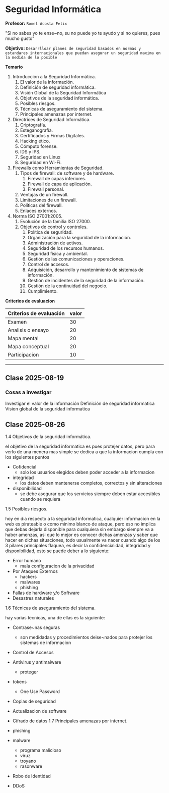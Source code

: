 # Seguridad Informática

**Profesor:** `Romel Acosta Felix`

"Si no sabes yo te ense~no,  su no puede yo te ayudo y si no quieres, pues mucho gusto"

**Objetivo:** `Desarrlloar planes de seguridad basados en normas y estandares internacionales que puedan asegurar un seguridad maxima en la medida de lo posible`

**Temario**
1. Introducción a la Seguridad Informática. 
	1. El valor de la información. 
	2. Definición de seguridad informática. 
	3. Visión Global de la Seguridad Informática 
	4. Objetivos de la seguridad informática. 
	5. Posibles riesgos. 
	6. Técnicas de aseguramiento del sistema. 
	7. Principales amenazas por internet. 
2. Directrices de Seguridad Informática. 
	1. Criptografía. 
	2. Esteganografía. 
	3. Certificados y Firmas Digitales. 
	4. Hacking ético. 
	5. Cómputo forense.
	6. IDS y IPS. 
	7. Seguridad en Linux 
	8. Seguridad en Wi-Fi. 
3. Firewalls como Herramientas de Seguridad. 
	1. Tipos de firewall: de software y de hardware. 
		1. Firewall de capas inferiores. 
		2. Firewall de capa de aplicación. 
		3. Firewall personal. 
	2. Ventajas de un firewall. 
	3. Limitaciones de un firewall. 
	4. Políticas del firewall. 
	5. Enlaces externos. 
4. Norma ISO 27001:2005. 
	1. Evolución de la familia ISO 27000. 
	2. Objetivos de control y controles. 
		1. Política de seguridad. 
		2. Organización para la seguridad de la información. 
		3. Administración de activos. 
		4. Seguridad de los recursos humanos. 
		5. Seguridad física y ambiental. 
		6. Gestión de las comunicaciones y operaciones. 
		7. Control de accesos. 
		8. Adquisición, desarrollo y mantenimiento de sistemas de información. 
		9. Gestión de incidentes de la seguridad de la información. 
		10. Gestión de la continuidad del negocio. 
		11. Cumplimiento.

**Criterios de evaluacion**

| **Criterios de evaluación**          | valor |
|--------------------------------------|-------|
| Examen                               | 30    |
| Analisis o ensayo                    | 20    |
| Mapa mental                          | 20    |
| Mapa conceptual                      | 20    |
| Participacion                        | 10    |



---

## Clase 2025-08-19

### Cosas a investigar

Investigar el valor de la información
Definición de seguridad informatica
Vision global de la seguridad informatica

## Clase  2025-08-26

1.4 Objetivos de la seguridad informática. 

el objetivo de la seguridad informatica es pues protejer datos, pero para verlo de una menera mas simple se dedica a que la informacion cumpla con los siguientes puntos

- Cofidencial
	- solo los usuarios elegidos deben poder acceder a la informacion
- integridad
	- los datos deben mantenerse completos, correctos y sin alteraciones
- disponibilidad
	- se debe asegurar que los servicios siempre deben estar accesibles cuando se requiera

1.5 Posibles riesgos. 

hoy en dia respecto a la seguridad informatica, cualquier informacion en la web es pirateable o como minimo blanco de ataque, pero eso no implica que debas dejarla disponible para cualquiera sin embargo siempre va a haber amenzas, asi que lo mejor es conocer dichas amenzas y saber que hacer en dichas situaciones, todo usualmente va nacer cuando algo de los 3 pilares principales flaquea, es decir la confidencialidad, integridad y disponibilidad, esto se puede deber a lo siguiente:

- Error humano
	- mala configuracion de la privacidad
- Por Ataques Externos
	- hackers
	- malwares
	- phishing
-  Fallas de hardware y/o Software
- Desastres naturales

1.6 Técnicas de aseguramiento del sistema. 

hay varias tecnicas, una de ellas es la siguiente:
- Contrase~nas seguras
	- son medidadas y procedimientos deise~nados para protejer los sistemas de informacion
- Control de Accesos
- Antivirus y antimalware
	- proteger
- tokens
	- One Use Password
- Copias de seguridad
- Actualizacion de software
- Cifrado de datos
 1.7 Principales amenazas por internet. 

- phishing
- malware
	- programa malicioso
	- viruz
	- troyano
	- rasonware
- Robo de Identidad
- DDoS